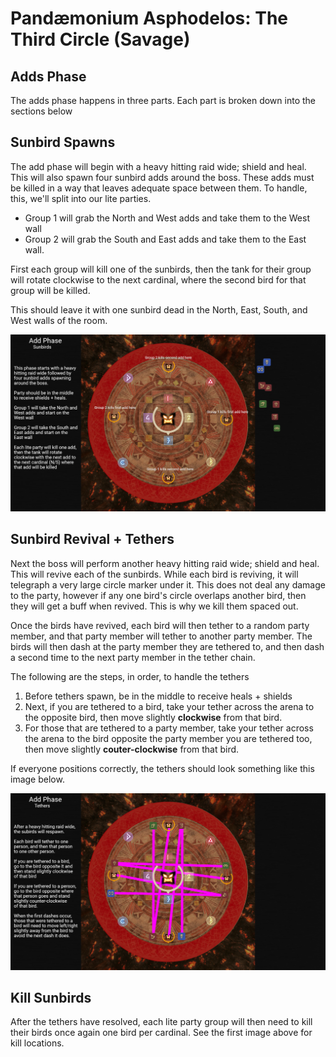 # Pandæmonium Asphodelos: The Third Circle (Savage)

## Adds Phase
The adds phase happens in three parts. Each part is broken down into the sections below

## Sunbird Spawns
The add phase will begin with a heavy hitting raid wide; shield and heal. This will also spawn four sunbird adds around the boss.  These adds must be killed in a way that leaves adequate space between them.  To handle, this, we'll split into our lite parties.

- Group 1 will grab the North and West adds and take them to the West wall
- Group 2 will grab the South and East adds and take them to the East wall.

First each group will kill one of the sunbirds, then the tank for their group will rotate clockwise to the next cardinal, where the second bird for that group will be killed.

This should leave it with one sunbird dead in the North, East, South, and West walls of the room. 

![Adds Kill Locations](./images/adds-1.png)

## Sunbird Revival + Tethers
Next the boss will perform another heavy hitting raid wide; shield and heal. This will revive each of the sunbirds.  While each bird is reviving, it will telegraph a very large circle marker under it. This does not deal any damage to the party, however if any one bird's circle overlaps another bird, then they will get a buff when revived. This is why we kill them spaced out. 

Once the birds have revived, each bird will then tether to a random party member, and that party member will tether to another party member.  The birds will then dash at the party member they are tethered to, and then dash a second time to the next party member in the tether chain.

The following are the steps, in order, to handle the tethers

1. Before tethers spawn, be in the middle to receive heals + shields
2. Next, if you are tethered to a bird, take your tether across the arena to the opposite bird, then move slightly **clockwise** from that bird.
3. For those that are tethered to a party member, take your tether across the arena to the bird opposite the party member you are tethered too, then move slightly **couter-clockwise** from that bird.

If everyone positions correctly, the tethers should look something like this image below.

![Adds Tethers](./images/adds-2.png)

## Kill Sunbirds
After the tethers have resolved, each lite party group will then need to kill their birds once again one bird per cardinal.  See the first image above for kill locations.